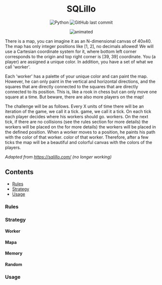 
<h1 align="center"> SQLillo </h1>

<div align="center">
  <img alt="Python" src="https://img.shields.io/badge/python-v3.10+-blue.svg">
  <img alt="GitHub last commit" src="https://img.shields.io/github/last-commit/CPerezRuiz335/SQLillo?color=informational">

 </div>
 
<p align="center">
  <img src="media/output.gif" alt="animated" />
</p>

There is a map, you can imagine it as an N-dimensional canvas of 40x40. 
The map has only integer positions like [1, 2], no decimals allowed! 
We will use a Cartesian coordinate system for it, where bottom left corner corresponds to the origin
and top right corner is [39, 39] coordinate. You (a player) are assigned a unique color. 
In addition, you have a set of what we call 'worker'.

Each 'worker' has a palette of your unique color and can paint the map. 
However, he can only paint in the vertical and horizontal directions, and the squares 
that are directly connected to the squares that are directly connected to its position. 
This is, like a rook in chess but can only move one square at a time. But beware, 
there are also more players on the map!

The challenge will be as follows. Every X units of time there will be an iteration of the game, we call it a tick. 
game, we call it a tick. On each tick each player decides where his workers should go. 
workers. On the next tick, if there are no collisions (see the rules section for more details) 
the workers will be placed on the for more details) the workers will be placed in the defined position. 
When a worker moves to a position, he paints his path with the color of that worker. 
color of that worker. Therefore, after a few ticks the map will be a beautiful and 
colorful canvas with the colors of the players. 

_Adapted from https://sqlillo.com/  (no longer working)_

Contents
---------

* [Rules](#rules)
* [Strategy](#strategy)
* [Usage](#usage)

### Rules
### Strategy

#### Worker
#### Mapa
#### Memory
#### Random

### Usage



